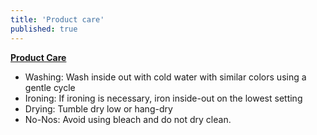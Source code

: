 ```yaml
---
title: 'Product care'
published: true
---
```


[**Product Care**](https://blog.printaura.com/modular-page-inject/product_care)

* Washing: Wash inside out with cold water with similar colors using a gentle cycle
* Ironing: If ironing is necessary, iron inside-out on the lowest setting
* Drying: Tumble dry low or hang-dry
* No-Nos: Avoid using bleach and do not dry clean.
